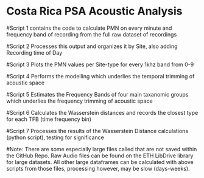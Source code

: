 # Costa Rica PSA Acoustic Analysis

#Script 1 contains the code to calculate PMN on every minute and frequency band of recording from the full raw dataset of recordings

#Script 2 Processes this output and organizes it by Site, also adding Recording time of Day

#Script 3 Plots the PMN values per Site-type for every 1khz band from 0-9

#Script 4 Performs the modelling which underlies the temporal trimming of acoustic space

#Script 5 Estimates the Frequency Bands of four main taxanomic groups which underlies the frequency trimming of acoustic space

#Script 6 Calculates the Wasserstein distances and records the closest type for each TFB (time frequency bin)

#Script 7 Processes the results of the Wasserstein Distance calculations (python script), testing for significance


#Note: There are some especially large files called that are not saved within the GitHub Repo. Raw Audio files can be found on the ETH LibDrive library for large datasets. All other large dataframes can be calculated with above scripts from those files, processing however, may be slow (days-weeks).

